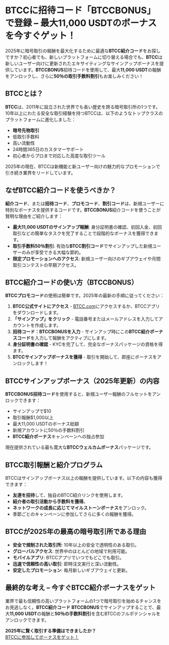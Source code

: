 <h1>BTCCに招待コード「BTCCBONUS」で登録 – 最大11,000 USDTのボーナスを今すぐゲット！</h1>
<p>2025年に暗号取引の報酬を最大化するために最適な<strong>BTCC紹介コード</strong>をお探しですか？初心者でも、新しいプラットフォームに切り替える場合でも、<strong>BTCC</strong>は新しいユーザー向けに更新されたエキサイティングなサインアップボーナスを提供しています。<strong>BTCCBONUS</strong>招待コードを使用して、最大<strong>11,000 USDT</strong>の報酬をアンロックし、さらに<strong>50％の取引手数料割引</strong>もお楽しみください！</p>
</header>

<section>
  <h2>BTCCとは？</h2>
  <p><strong>BTCC</strong>は、2011年に設立された世界でも長い歴史を誇る暗号取引所の1つです。10年以上にわたる安全な取引経験を持つBTCCは、以下のようなトップクラスのプラットフォームに進化しました：</p>
  <ul>
    <li><strong>暗号先物取引</strong></li>
    <li>低取引手数料</li>
    <li>高い流動性</li>
    <li>24時間365日のカスタマーサポート</li>
    <li>初心者からプロまで対応した高度な取引ツール</li>
  </ul>
  <p>2025年の現在、BTCCは新機能と新ユーザー向けの魅力的なプロモーションで引き続き業界をリードしています。</p>
</section>

<section>
  <h2>なぜBTCC紹介コードを使うべきか？</h2>
  <p><strong>紹介コード</strong>、または<strong>招待コード</strong>、<strong>プロモコード</strong>、<strong>割引コード</strong>は、新規ユーザーに特別なボーナスを提供するコードです。<strong>BTCCBONUS</strong>紹介コードを使うことが賢明な理由をご紹介します：</p>
  <ul>
    <li><strong>最大11,000 USDTのサインアップ報酬</strong>: 身分証明書の確認、初回入金、初回取引などの簡単なタスクを完了することで段階的なボーナスを獲得できます。</li>
    <li><strong>取引手数料50％割引</strong>: 有効な<strong>BTCC割引コード</strong>でサインアップした新規ユーザーのみが享受できる大幅な節約。</li>
    <li><strong>限定プロモーションへのアクセス</strong>: 新規ユーザー向けのギブアウェイや月間取引コンテストの早期アクセス。</li>
  </ul>
</section>

<section>
  <h2>BTCC紹介コードの使い方（BTCCBONUS）</h2>
  <p><strong>BTCCプロモコード</strong>の使用は簡単です。2025年の最新の手順に従ってください：</p>
  <ol>
    <li><strong>BTCC公式サイトにアクセス</strong> - <a href="https://www.btcc.com">BTCC.com</a>にアクセスするか、BTCCアプリをダウンロードします。</li>
    <li><strong>「サインアップ」をクリック</strong> - 電話番号またはメールアドレスを入力してアカウントを作成します。</li>
    <li><strong>招待コード：BTCCBONUSを入力</strong> - サインアップ時にこの<strong>BTCC紹介ボーナスコード</strong>を入力して報酬をアクティブにします。</li>
    <li><strong>身分証明書の確認</strong> - KYCを完了して、完全なボーナスパッケージの資格を得ます。</li>
    <li><strong>BTCCサインアップボーナスを獲得</strong> - 取引を開始して、即座にボーナスをアンロックします！</li>
  </ol>
</section>

<section>
  <h2>BTCCサインアップボーナス（2025年更新）の内容</h2>
  <p><strong>BTCCBONUS招待コード</strong>を使用すると、新規ユーザー報酬のフルセットをアンロックできます：</p>
  <ul>
    <li>サインアップで$10</li>
    <li>取引報酬$1,000以上</li>
    <li>最大11,000 USDTのボーナス総額</li>
    <li>新規アカウントに50％の手数料割引</li>
    <li><strong>BTCC紹介ボーナス</strong>キャンペーンへの独占参加</li>
  </ul>
  <p>現在提供されている最も寛大な<strong>BTCCウェルカムボーナス</strong>パッケージです。</p>
</section>

<section>
  <h2>BTCC取引報酬と紹介プログラム</h2>
  <p>BTCCはサインアップボーナス以上の報酬を提供しています。以下の内容も獲得できます：</p>
  <ul>
    <li><strong>友達を招待</strong>して、独自のBTCC紹介リンクを使用します。</li>
    <li><strong>紹介者の取引活動から手数料を獲得</strong>。</li>
    <li><strong>ネットワークの成長に応じてマイルストーンボーナス</strong>をアンロック。</li>
    <li>季節ごとのキャンペーンに参加してさらに多くの報酬を獲得。</li>
  </ul>
</section>

<section>
  <h2>BTCCが2025年の最高の暗号取引所である理由</h2>
  <ul>
    <li><strong>安全で規制された取引所</strong>: 10年以上の安全で透明性のある取引。</li>
    <li><strong>グローバルアクセス</strong>: 世界中のほとんどの地域で利用可能。</li>
    <li><strong>モバイルアプリ</strong>: BTCCアプリでいつでもどこでも取引。</li>
    <li><strong>迅速で信頼性の高い取引</strong>: 即時注文実行と深い流動性。</li>
    <li><strong>安定したプロモーション</strong>: 毎月新しいギブアウェイと更新。</li>
  </ul>
</section>

<section>
  <h2>最終的な考え – 今すぐBTCC紹介ボーナスをゲット</h2>
  <p>業界で最も信頼性の高いプラットフォームの1つで暗号取引を始めるチャンスをお見逃しなく。<strong>BTCC紹介コード</strong> <strong>BTCCBONUS</strong>でサインアップすることで、最大<strong>11,000 USDT</strong>の報酬と<strong>50％の手数料割引</strong>を含むBTCCのフルポテンシャルをアンロックできます。</p>
  <p><strong>2025年に賢く取引する準備はできましたか？</strong><br>
    <a href="https://partner.btcc.com/us/c/BTCCBONUS/9303" target="_blank">BTCCに参加してボーナスをゲット！</a>
  </p>
</section>
</body>
</html>
